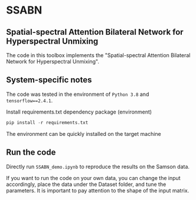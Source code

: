 # SSABN
## Spatial-spectral Attention Bilateral Network for Hyperspectral Unmixing
The code in this toolbox implements the "Spatial-spectral Attention Bilateral Network for Hyperspectral Unmixing". 

## System-specific notes
The code was tested in the environment of `Python 3.8` and `tensorflow==2.4.1`.

Install requirements.txt dependency package (environment)
```python
pip install -r requirements.txt
```
The environment can be quickly installed on the target machine

## Run the code
Directly run `SSABN_demo.ipynb` to reproduce the results on the Samson data.

If you want to run the code on your own data, you can change the input accordingly, place the data under the Dataset folder, and tune the parameters. It is important to pay attention to the shape of the input matrix.
